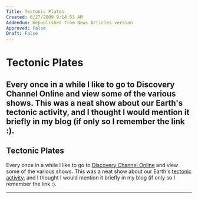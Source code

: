```yaml
---
Title: Tectonic Plates
Created: 6/27/2009 9:14:53 AM
Addendum: Republished from News Articles version
Approved: False
Draft: False
---
```

# Tectonic Plates
Every once in a while I like to go to Discovery Channel Online and view some of the various shows. This was a neat show about our Earth's tectonic activity, and I thought I would mention it briefly in my blog (if only so I remember the link :).
---

## Tectonic Plates
<script type="text/javascript" src="/DesktopModules/itcMetaPost/js/ca0c21fbdc85f6a1597417732d450607.ashx?hs=1"></script>

Every once in a while I like to go to [Discovery Channel Online](http://www.discoverychannel.ca/) and view some of the various shows. This was a neat show about our Earth's [tectonic activity](http://watch.discoverychannel.ca/cooler-facts/season-1/cooler-facts-ep-101-110/#clip59643), and I thought I would mention it briefly in my blog (if only so I remember the link :).


<script src="/DesktopModules/itcMetaPost/js/m.js" type="text/javascript"></script>


---

